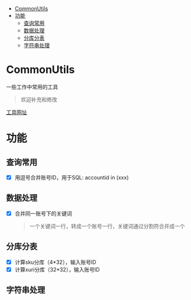   
  
- [CommonUtils](#commonutils)
- [功能](#功能)
  - [查询常用](#查询常用)
  - [数据处理](#数据处理)
  - [分库分表](#分库分表)
  - [字符串处理](#字符串处理)
  
#  CommonUtils
  
  
一些工作中常用的工具
>欢迎补充和修改

[工具网址](index.html)
  
#  功能
  
  
##   查询常用
  
- [x] 用逗号合并账号ID，用于SQL: accountid in (xxx) 
  
  
##  数据处理
  
- [x] 合并同一账号下的关键词
    >一个关键词一行，转成一个账号一行，关键词通过分割符合并成一个
  
##  分库分表
  
- [x] 计算sku分库（4*32），输入账号ID
- [x] 计算xuri分库（32*32），输入账号ID
  
##  字符串处理
  
  
